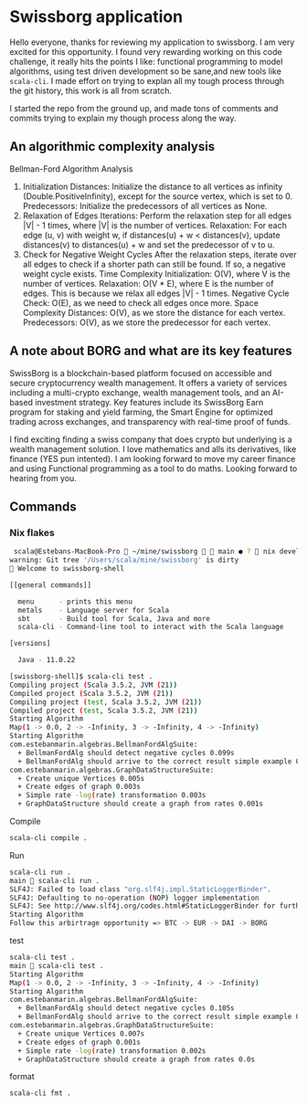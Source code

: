 # Swissborg application

Hello everyone, thanks for reviewing my application to swissborg. I am very excited for this opportunity.
I found very rewarding working on this code challenge, it really hits the points I like: functional programming to model algorithms, using test driven development so be sane,and new tools like `scala-cli`.
I made effort on trying to explan all my tough process through the git history, this work is all from scratch.

I started the repo from the ground up, and made tons of comments and commits trying to explain my though process along the way.

## An algorithmic complexity analysis

Bellman-Ford Algorithm Analysis

1. Initialization
Distances: Initialize the distance to all vertices as infinity (Double.PositiveInfinity), except for the source vertex, which is set to 0.
Predecessors: Initialize the predecessors of all vertices as None.
2. Relaxation of Edges
Iterations: Perform the relaxation step for all edges |V| - 1 times, where |V| is the number of vertices.
Relaxation: For each edge (u, v) with weight w, if distances(u) + w < distances(v), update distances(v) to distances(u) + w and set the predecessor of v to u.
3. Check for Negative Weight Cycles
After the relaxation steps, iterate over all edges to check if a shorter path can still be found. If so, a negative weight cycle exists.
Time Complexity
Initialization: O(V), where V is the number of vertices.
Relaxation: O(V * E), where E is the number of edges. This is because we relax all edges |V| - 1 times.
Negative Cycle Check: O(E), as we need to check all edges once more.
Space Complexity
Distances: O(V), as we store the distance for each vertex.
Predecessors: O(V), as we store the predecessor for each vertex.

## A note about BORG and what are its key features

SwissBorg is a blockchain-based platform focused on accessible and secure cryptocurrency wealth management. It offers a variety of services including a multi-crypto exchange, wealth management tools, and an AI-based investment strategy. Key features include its SwissBorg Earn program for staking and yield farming, the Smart Engine for optimized trading across exchanges, and transparency with real-time proof of funds.

I find exciting finding a swiss company that does crypto but underlying is a wealth management solution. I love mathematics and alls its derivatives, like finance (YES pun intented). I am looking forward to move my career finance and using Functional programming as a tool to do maths. Looking forward to hearing from you.

## Commands

### Nix flakes

```bash
 scala@Estebans-MacBook-Pro  ~/mine/swissborg   main ● ?  nix develop                                         ✔  2220  11:45:40 
warning: Git tree '/Users/scala/mine/swissborg' is dirty
🔨 Welcome to swissborg-shell

[[general commands]]

  menu      - prints this menu
  metals    - Language server for Scala
  sbt       - Build tool for Scala, Java and more
  scala-cli - Command-line tool to interact with the Scala language

[versions]

  Java - 11.0.22

[swissborg-shell]$ scala-cli test .
Compiling project (Scala 3.5.2, JVM (21))
Compiled project (Scala 3.5.2, JVM (21))
Compiling project (test, Scala 3.5.2, JVM (21))
Compiled project (test, Scala 3.5.2, JVM (21))
Starting Algorithm
Map(1 -> 0.0, 2 -> -Infinity, 3 -> -Infinity, 4 -> -Infinity)
Starting Algorithm
com.estebanmarin.algebras.BellmanFordAlgSuite:
  + BellmanFordAlg should detect negative cycles 0.099s
  + BellmanFordAlg should arrive to the correct result simple example 0.003s
com.estebanmarin.algebras.GraphDataStructureSuite:
  + Create unique Vertices 0.005s
  + Create edges of graph 0.003s
  + Simple rate -log(rate) transformation 0.003s
  + GraphDataStructure should create a graph from rates 0.001s
```

Compile

```bash
scala-cli compile .
```

Run

```bash
scala-cli run .
main  scala-cli run .
SLF4J: Failed to load class "org.slf4j.impl.StaticLoggerBinder".
SLF4J: Defaulting to no-operation (NOP) logger implementation
SLF4J: See http://www.slf4j.org/codes.html#StaticLoggerBinder for further details.
Starting Algorithm
Follow this arbirtrage opportunity => BTC -> EUR -> DAI -> BORG
```

test

```bash
scala-cli test .
main  scala-cli test .
Starting Algorithm
Map(1 -> 0.0, 2 -> -Infinity, 3 -> -Infinity, 4 -> -Infinity)
Starting Algorithm
com.estebanmarin.algebras.BellmanFordAlgSuite:
  + BellmanFordAlg should detect negative cycles 0.105s
  + BellmanFordAlg should arrive to the correct result simple example 0.002s
com.estebanmarin.algebras.GraphDataStructureSuite:
  + Create unique Vertices 0.007s
  + Create edges of graph 0.001s
  + Simple rate -log(rate) transformation 0.002s
  + GraphDataStructure should create a graph from rates 0.0s
```

format

```bash
scala-cli fmt .
```
